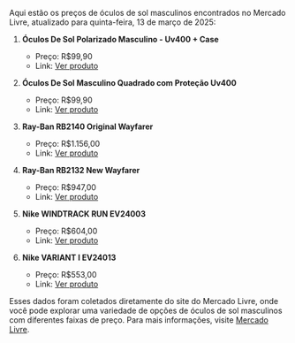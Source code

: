Aqui estão os preços de óculos de sol masculinos encontrados no Mercado Livre, atualizado para quinta-feira, 13 de março de 2025:

1. **Óculos De Sol Polarizado Masculino - Uv400 + Case**
   - Preço: R$99,90
   - Link: [Ver produto](https://lista.mercadolivre.com.br/oculos-de-sol-masculino)

2. **Óculos De Sol Masculino Quadrado com Proteção Uv400**
   - Preço: R$99,90
   - Link: [Ver produto](https://lista.mercadolivre.com.br/oculos-de-sol-masculino)

3. **Ray-Ban RB2140 Original Wayfarer**
   - Preço: R$1.156,00
   - Link: [Ver produto](https://lista.mercadolivre.com.br/oculos-de-sol-masculino)

4. **Ray-Ban RB2132 New Wayfarer**
   - Preço: R$947,00
   - Link: [Ver produto](https://lista.mercadolivre.com.br/oculos-de-sol-masculino)

5. **Nike WINDTRACK RUN EV24003**
   - Preço: R$604,00
   - Link: [Ver produto](https://lista.mercadolivre.com.br/oculos-de-sol-masculino)

6. **Nike VARIANT I EV24013**
   - Preço: R$553,00
   - Link: [Ver produto](https://lista.mercadolivre.com.br/oculos-de-sol-masculino)

Esses dados foram coletados diretamente do site do Mercado Livre, onde você pode explorar uma variedade de opções de óculos de sol masculinos com diferentes faixas de preço. Para mais informações, visite [Mercado Livre](https://lista.mercadolivre.com.br/oculos-de-sol-masculino).
```